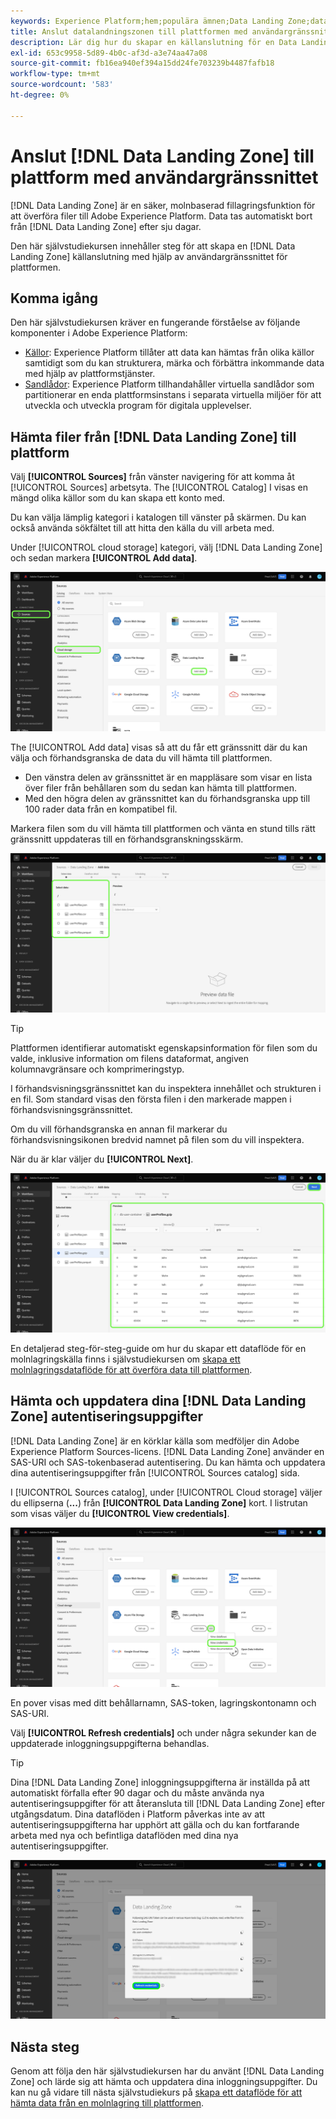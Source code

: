 ```yaml
---
keywords: Experience Platform;hem;populära ämnen;Data Landing Zone;datalandningszon
title: Anslut datalandningszonen till plattformen med användargränssnittet
description: Lär dig hur du skapar en källanslutning för en Data Landing Zone med hjälp av användargränssnittet för plattformen.
exl-id: 653c9958-5d89-4b0c-af3d-a3e74aa47a08
source-git-commit: fb16ea940ef394a15dd24fe703239b4487fafb18
workflow-type: tm+mt
source-wordcount: '583'
ht-degree: 0%

---
```


# Anslut [!DNL Data Landing Zone] till plattform med användargränssnittet

[!DNL Data Landing Zone] är en säker, molnbaserad fillagringsfunktion för att överföra filer till Adobe Experience Platform. Data tas automatiskt bort från [!DNL Data Landing Zone] efter sju dagar.

Den här självstudiekursen innehåller steg för att skapa en [!DNL Data Landing Zone] källanslutning med hjälp av användargränssnittet för plattformen.

## Komma igång

Den här självstudiekursen kräver en fungerande förståelse av följande komponenter i Adobe Experience Platform:

* [Källor](../../../../home.md): Experience Platform tillåter att data kan hämtas från olika källor samtidigt som du kan strukturera, märka och förbättra inkommande data med hjälp av plattformstjänster.
* [Sandlådor](../../../../../sandboxes/home.md): Experience Platform tillhandahåller virtuella sandlådor som partitionerar en enda plattformsinstans i separata virtuella miljöer för att utveckla och utveckla program för digitala upplevelser.

## Hämta filer från [!DNL Data Landing Zone] till plattform

Välj **[!UICONTROL Sources]** från vänster navigering för att komma åt [!UICONTROL Sources] arbetsyta. The [!UICONTROL Catalog] I visas en mängd olika källor som du kan skapa ett konto med.

Du kan välja lämplig kategori i katalogen till vänster på skärmen. Du kan också använda sökfältet till att hitta den källa du vill arbeta med.

Under [!UICONTROL cloud storage] kategori, välj [!DNL Data Landing Zone] och sedan markera **[!UICONTROL Add data]**.

![katalog](../../../../images/tutorials/create/dlz/catalog.png)

The [!UICONTROL Add data] visas så att du får ett gränssnitt där du kan välja och förhandsgranska de data du vill hämta till plattformen.

* Den vänstra delen av gränssnittet är en mappläsare som visar en lista över filer från behållaren som du sedan kan hämta till plattformen.
* Med den högra delen av gränssnittet kan du förhandsgranska upp till 100 rader data från en kompatibel fil.

Markera filen som du vill hämta till plattformen och vänta en stund tills rätt gränssnitt uppdateras till en förhandsgranskningsskärm.

![tilläggsdata](../../../../images/tutorials/create/dlz/add-data.png)

>[!TIP]
>
>Plattformen identifierar automatiskt egenskapsinformation för filen som du valde, inklusive information om filens dataformat, angiven kolumnavgränsare och komprimeringstyp.

I förhandsvisningsgränssnittet kan du inspektera innehållet och strukturen i en fil. Som standard visas den första filen i den markerade mappen i förhandsvisningsgränssnittet.

Om du vill förhandsgranska en annan fil markerar du förhandsvisningsikonen bredvid namnet på filen som du vill inspektera.

När du är klar väljer du **[!UICONTROL Next]**.

![filidentifiering](../../../../images/tutorials/create/dlz/file-detection.png)

En detaljerad steg-för-steg-guide om hur du skapar ett dataflöde för en molnlagringskälla finns i självstudiekursen om [skapa ett molnlagringsdataflöde för att överföra data till plattformen](../../dataflow/batch/cloud-storage.md).

## Hämta och uppdatera dina [!DNL Data Landing Zone] autentiseringsuppgifter

[!DNL Data Landing Zone] är en körklar källa som medföljer din Adobe Experience Platform Sources-licens. [!DNL Data Landing Zone] använder en SAS-URI och SAS-tokenbaserad autentisering. Du kan hämta och uppdatera dina autentiseringsuppgifter från [!UICONTROL Sources catalog] sida.

I [!UICONTROL Sources catalog], under [!UICONTROL Cloud storage] väljer du ellipserna (**...**) från **[!UICONTROL Data Landing Zone]** kort. I listrutan som visas väljer du **[!UICONTROL View credentials]**.

![alternativ](../../../../images/tutorials/create/dlz/options.png)

En pover visas med ditt behållarnamn, SAS-token, lagringskontonamn och SAS-URI.

Välj **[!UICONTROL Refresh credentials]** och under några sekunder kan de uppdaterade inloggningsuppgifterna behandlas.

>[!TIP]
>
>Dina [!DNL Data Landing Zone] inloggningsuppgifterna är inställda på att automatiskt förfalla efter 90 dagar och du måste använda nya autentiseringsuppgifter för att återansluta till [!DNL Data Landing Zone] efter utgångsdatum. Dina dataflöden i Platform påverkas inte av att autentiseringsuppgifterna har upphört att gälla och du kan fortfarande arbeta med nya och befintliga dataflöden med dina nya autentiseringsuppgifter.

![view-credentials](../../../../images/tutorials/create/dlz/credentials.png)

## Nästa steg

Genom att följa den här självstudiekursen har du använt [!DNL Data Landing Zone] och lärde sig att hämta och uppdatera dina inloggningsuppgifter. Du kan nu gå vidare till nästa självstudiekurs på [skapa ett dataflöde för att hämta data från en molnlagring till plattformen](../../dataflow/batch/cloud-storage.md).
